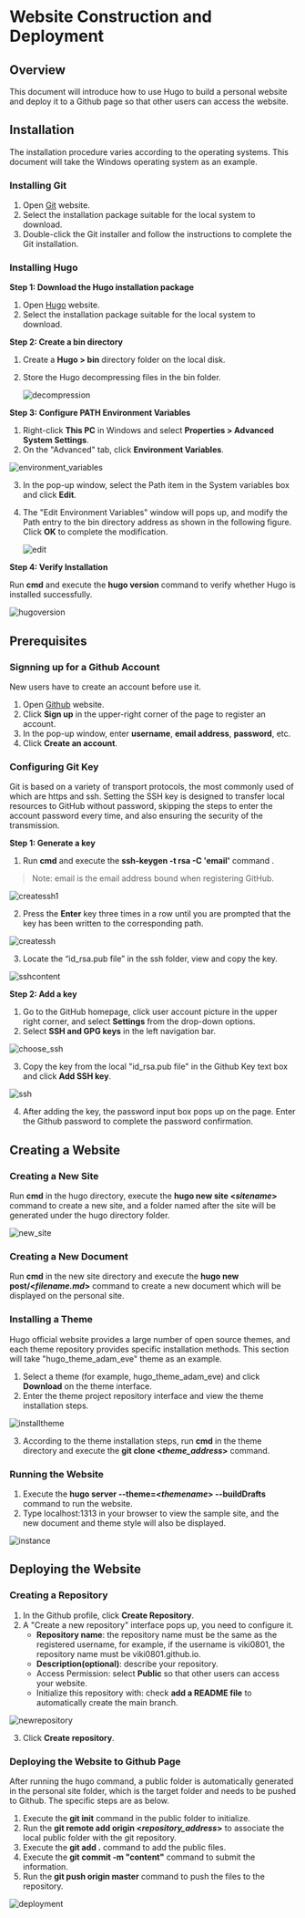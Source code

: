 # Website Construction and Deployment

## Overview

This document will introduce how to use Hugo to build a personal website and deploy it to a Github page so that other users can access the website.

## Installation

The installation procedure varies according to the operating systems. This document will take the Windows operating system as an example.

### Installing Git

1. Open [Git](#https://git-scm.com/download) website.
2. Select the installation package suitable for the local system to download.
3. Double-click the Git installer and follow the instructions to complete the Git installation.

### Installing Hugo 

**Step 1: Download the Hugo installation package**

1. Open [Hugo](#https://gohugo.io/) website.
2. Select the installation package suitable for the local system to download.

**Step 2: Create a bin directory**

1. Create a **Hugo > bin** directory folder on the local disk.
2. Store the Hugo decompressing files in the bin folder.

   ![decompression](assets/decompression.jpg)

**Step 3: Configure PATH Environment Variables**

   1. Right-click **This PC** in Windows and select **Properties > Advanced System Settings**.
   2. On the "Advanced" tab, click **Environment Variables**.

![environment_variables](assets/environment_variables-1683798756206-17.jpg)

3. In the pop-up window, select the Path item in the System variables box and click **Edit**.

4. The "Edit Environment Variables" window will pops up, and modify the Path entry to the bin directory address as shown in the following figure. Click **OK** to complete the modification.
   
   ![edit](assets/edit.jpg)

**Step 4: Verify Installation**

Run **cmd** and execute the **hugo version** command  to verify whether Hugo is installed successfully. 

  ![hugoversion](assets/hugoversion.jpg)

## Prerequisites

### Signning up for a Github Account

New users have to create an account before use it.

1. Open [Github](#https://www.github.com) website.
2. Click **Sign up** in the upper-right corner of the page to register an account.
3. In the pop-up window, enter **username**, **email address**, **password**, etc.
4. Click **Create an account**.

### Configuring Git Key 

Git is based on a variety of transport protocols, the most commonly used of which are https and ssh. Setting the SSH key is designed to transfer local resources to GitHub without password, skipping the steps to enter the account password every time, and also ensuring the security of the transmission.

**Step 1: Generate a key**

1. Run **cmd** and execute the **ssh-keygen -t rsa -C 'email'** command .

> Note: email is the email address bound when registering GitHub.

![createssh1](assets/createssh1.jpg)

2. Press the **Enter** key three times in a row until you are prompted that the key has been written to the corresponding path.

![createssh](assets/createssh.jpg)

3. Locate the “id_rsa.pub file” in the ssh folder, view and copy the key.

![sshcontent](assets/sshcontent.jpg)

**Step 2: Add a key**

1. Go to the GitHub homepage, click user account picture in the upper right corner, and select **Settings** from the drop-down options.
2. Select **SSH and GPG keys** in the left navigation bar.

![choose_ssh](assets/choose_ssh.jpg)

3. Copy the key from the local "id_rsa.pub file" in the Github Key text box and click **Add SSH key**.

![ssh](assets/ssh.jpg)

4. After adding the key, the password input box pops up on the page. Enter the Github password to complete the password confirmation.



## Creating a Website

### Creating a New Site

Run **cmd** in the hugo directory, execute the **hugo new site <*sitename*>** command  to create a new site, and a folder named after the site will be generated under the hugo directory folder.

![new_site](assets/new_site.jpg)

### Creating a New Document

Run **cmd** in the new site directory and execute the **hugo new post/<*filename.md*>**  command to create a new document which will be displayed on the personal site.

### Installing a Theme

Hugo official website provides a large number of open source themes, and each theme repository provides specific installation methods. This section will take "hugo_theme_adam_eve" theme as an example.

1. Select a theme (for example, hugo_theme_adam_eve) and click **Download** on the theme interface.
2. Enter the theme project repository interface and view the theme installation steps.

![installtheme](assets/installtheme.jpg)

3. According to the theme installation steps, run **cmd** in the theme directory and execute the **git clone <*theme_address*>** command. 
   
### Running the Website

1. Execute the **hugo server --theme=<*themename*> --buildDrafts** command to run the website.
2. Type localhost:1313 in your browser to view the sample site, and the new document and theme style will also be displayed.

![instance](assets/instance.jpg)

## Deploying the Website

### Creating a Repository

1. In the Github profile, click **Create Repository**.
2. A "Create a new repository" interface pops up, you need to configure it.
   - **Repository name**: the repository name must be the same as the registered username, for example, if the username is viki0801, the repository name must be viki0801.github.io.
   - **Description(optional)**: describe your repository.
   - Access Permission: select **Public** so that other users can access your website.
   - Initialize this repository with: check **add a README file** to automatically create the main branch.

![newrepository](assets/newrepository.jpg)


3. Click **Create repository**.

### Deploying the Website to Github Page

After running the hugo command, a public folder is automatically generated in the personal site folder, which is the target folder and needs to be pushed to Github. The specific steps are as below.

1. Execute the **git init** command  in the public folder to initialize.
2. Run the **git remote add origin <*repository_address*>** to associate the local public folder with the git repository.
3. Execute the **git add .** command to add the public files.
4. Execute the **git commit -m "content"** command to submit the information.
5. Run the  **git push origin master** command to push the files to the repository.

![deployment](assets/deployment.jpg)
